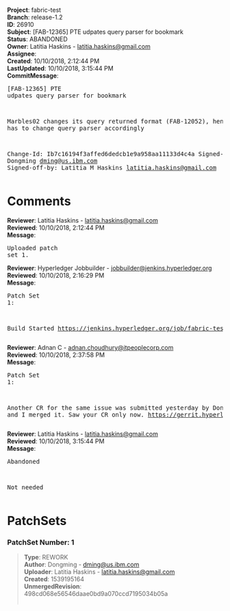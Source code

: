 <strong>Project</strong>: fabric-test<br><strong>Branch</strong>: release-1.2<br><strong>ID</strong>: 26910<br><strong>Subject</strong>: [FAB-12365] PTE udpates query parser for bookmark<br><strong>Status</strong>: ABANDONED<br><strong>Owner</strong>: Latitia Haskins - latitia.haskins@gmail.com<br><strong>Assignee</strong>:<br><strong>Created</strong>: 10/10/2018, 2:12:44 PM<br><strong>LastUpdated</strong>: 10/10/2018, 3:15:44 PM<br><strong>CommitMessage</strong>:<br><pre>[FAB-12365] PTE udpates query parser for bookmark

Marbles02 changes its query returned format
(FAB-12052), hence PTE has to change query parser
accordingly

Change-Id: Ib7c16194f3affed6dedcb1e9a958aa11133d4c4a
Signed-off-by: Dongming <dming@us.ibm.com>
Signed-off-by: Latitia M Haskins <latitia.haskins@gmail.com>
</pre><h1>Comments</h1><strong>Reviewer</strong>: Latitia Haskins - latitia.haskins@gmail.com<br><strong>Reviewed</strong>: 10/10/2018, 2:12:44 PM<br><strong>Message</strong>: <pre>Uploaded patch set 1.</pre><strong>Reviewer</strong>: Hyperledger Jobbuilder - jobbuilder@jenkins.hyperledger.org<br><strong>Reviewed</strong>: 10/10/2018, 2:16:29 PM<br><strong>Message</strong>: <pre>Patch Set 1:

Build Started https://jenkins.hyperledger.org/job/fabric-test-verify-x86_64/2084/</pre><strong>Reviewer</strong>: Adnan C - adnan.choudhury@itpeoplecorp.com<br><strong>Reviewed</strong>: 10/10/2018, 2:37:58 PM<br><strong>Message</strong>: <pre>Patch Set 1:

Another CR for the same issue was submitted yesterday by Dongming, and I merged it. Saw your CR only now. https://gerrit.hyperledger.org/r/#/c/26891/</pre><strong>Reviewer</strong>: Latitia Haskins - latitia.haskins@gmail.com<br><strong>Reviewed</strong>: 10/10/2018, 3:15:44 PM<br><strong>Message</strong>: <pre>Abandoned

Not needed</pre><h1>PatchSets</h1><h3>PatchSet Number: 1</h3><blockquote><strong>Type</strong>: REWORK<br><strong>Author</strong>: Dongming - dming@us.ibm.com<br><strong>Uploader</strong>: Latitia Haskins - latitia.haskins@gmail.com<br><strong>Created</strong>: 1539195164<br><strong>UnmergedRevision</strong>: 498cd068e56546daae0bd9a070ccd7195034b05a<br><br></blockquote>